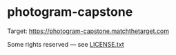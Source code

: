 # photogram-capstone

Target: https://photogram-capstone.matchthetarget.com

Some rights reserved — see [LICENSE.txt](LICENSE.txt)
